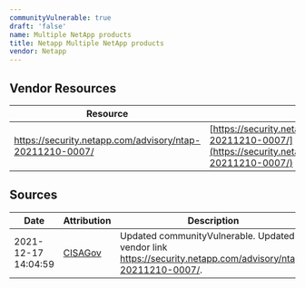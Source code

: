 ```yaml
---
communityVulnerable: true
draft: 'false'
name: Multiple NetApp products
title: Netapp Multiple NetApp products
vendor: Netapp
---
```


## Vendor Resources
| Resource | Link |
| --- | --- |
| https://security.netapp.com/advisory/ntap-20211210-0007/ | [https://security.netapp.com/advisory/ntap-20211210-0007/](https://security.netapp.com/advisory/ntap-20211210-0007/) |



## Sources
| Date | Attribution | Description |
| --- | --- | --- |
| 2021-12-17 14:04:59 | [CISAGov](https://raw.githubusercontent.com/cisagov/log4j-affected-db/develop/README.md) | Updated communityVulnerable. Updated vendor link https://security.netapp.com/advisory/ntap-20211210-0007/.  |
